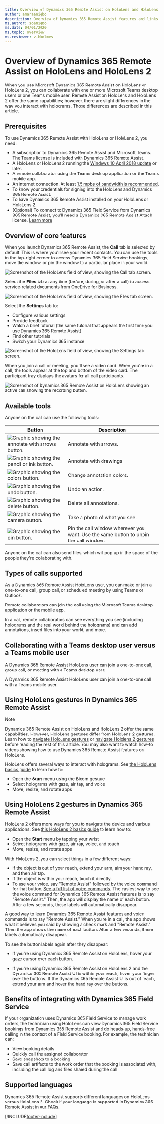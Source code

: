 ```yaml
---
title: Overview of Dynamics 365 Remote Assist on HoloLens and HoloLens 2
author: amaraanigbo
description: Overview of Dynamics 365 Remote Assist features and links to HoloLens and HoloLens 2 gestures 
ms.author: soanigbo
ms.date: 04/01/2020
ms.topic: overview
ms.reviewer: v-bholmes
---
```


# Overview of Dynamics 365 Remote Assist on HoloLens and HoloLens 2

When you use Microsoft Dynamics 365 Remote Assist on HoloLens or HoloLens 2, you can collaborate with one or more Microsoft Teams desktop users or one Teams mobile user. Remote Assist on HoloLens and HoloLens 2 offer the same capabilities; however, there are slight differences in the way you interact with holograms. Those differences are described in this article.

## Prerequisites

To use Dynamics 365 Remote Assist with HoloLens or HoloLens 2, you need:

- A subscription to Dynamics 365 Remote Assist and Microsoft Teams. The Teams license is included with Dynamics 365 Remote Assist. 
- A HoloLens or HoloLens 2 running the [Windows 10 April 2018 update](requirements.md) or later.
- A remote collaborator using the Teams desktop application or the Teams mobile app.  
- An internet connection. At least [1.5 mpbs of bandwidth is recommended](/microsoftteams/upgrade-prepare-environment-prepare-network#bandwidth-planning).
- To know your credentials for signing into the HoloLens and Dynamics 365 Remote Assist.
- To have Dynamics 365 Remote Assist installed on your HoloLens or HoloLens 2.
- (Optional) To connect to Dynamics 365 Field Service from Dynamics 365 Remote Assist, you'll need a Dynamics 365 Remote Assist Attach license. [Learn more](buy-remote-assist.md)

## Overview of core features

When you launch Dynamics 365 Remote Assist, the **Call** tab is selected by default. This is where you'll see your recent contacts. You can use the tools in the top-right corner to access Dynamics 365 Field Service bookings, move the window, or pin the window to a particular place in your world.  

![Screenshot of the HoloLens field of view, showing the Call tab screen.](media/02.00-contacts.png)

Select the **Files** tab at any time (before, during, or after a call) to access service-related documents from OneDrive for Business.

![Screenshot of the HoloLens field of view, showing the Files tab screen.](media/06.00-files.png "Files")

Select the **Settings** tab to:

- Configure various settings
- Provide feedback
- Watch a brief tutorial (the same tutorial that appears the first time you use Dynamics 365 Remote Assist)
- Find other tutorials 
- Switch your Dynamics 365 instance

![Screenshot of the HoloLens field of view, showing the Settings tab screen.](media/08.00-settings.png "Settings")

When you join a call or meeting, you'll see a video card. When you're in a call, the tools appear at the top and bottom of the video card. The participant tray displays the avatars for all call participants.  

![Screenshot of Dynamics 365 Remote Assist on HoloLens showing an active call showing the recording button.](media/03.00-call.png)

## Available tools

Anyone on the call can use the following tools:

|Button|Description|
|------|-----------------------------------------------------------------------------------|
|![Graphic showing the annotate with arrows button.](media/RAHL_Arrow.png "Arrow")|Annotate with arrows.|
|![Graphic showing the pencil or ink button.](media/RAHL_Ink.png "Ink")|Annotate with drawings.|
|![Graphic showing the colors button.](media/RAHL_Color.png "Colors")|Change annotation colors.|
|![Graphic showing the undo button.](media/RAHL_Undo.png "Undo")|Undo an action.|
|![Graphic showing the delete button.](media/RAHL_Trash.png "Delete")|Delete all annotations.|
|![Graphic showing the camera button.](media/RAHL_Camera.png "Camera")|Take a photo of what you see.|
|![Graphic showing the pin button.](media/RAHL_Pin.png "Pin")|Pin the call window wherever you want. Use the same button to unpin the call window.|

Anyone on the call can also send files, which will pop up in the space of the people they're collaborating with.  

## Types of calls supported

As a Dynamics 365 Remote Assist HoloLens user, you can make or join a one-to-one call, group call, or scheduled meeting by using Teams or Outlook.

Remote collaborators can join the call using the Microsoft Teams desktop application or the mobile app.  

In a call, remote collaborators can see everything you see (including holograms and the real world behind the holograms) and can add annotations, insert files into your world, and more.

## Collaborating with a Teams desktop user versus a Teams mobile user

A Dynamics 365 Remote Assist HoloLens user can join a one-to-one call, group call, or meeting with a Teams desktop user.

A Dynamics 365 Remote Assist HoloLens user can join a one-to-one call with a Teams mobile user.

## Using HoloLens gestures in Dynamics 365 Remote Assist

> [!Note]
> Dynamics 365 Remote Assist on HoloLens and HoloLens 2 offer the same capabilities. However, HoloLens gestures differ from HoloLens 2 gestures. Learn how to [navigate HoloLens gestures](/hololens/hololens1-basic-usage) or [navigate Hololens 2 gestures](/hololens/hololens2-basic-usage) before reading the rest of this article. You may also want to watch how-to videos showing how to use Dynamics 365 Remote Assist features on HoloLens.

HoloLens offers several ways to interact with holograms. See [the HoloLens basics guide](/hololens/hololens1-basic-usage) to learn how to:

- Open the **Start** menu using the Bloom gesture
- Select holograms with gaze, air tap, and voice
- Move, resize, and rotate apps

## Using HoloLens 2 gestures in Dynamics 365 Remote Assist

HoloLens 2 offers more ways for you to navigate the device and various applications. See [this HoloLens 2 basics guide](/hololens/hololens2-basic-usage) to learn how to:

- Open the **Start** menu by tapping your wrist
- Select holograms with gaze, air tap, voice, and touch
- Move, resize, and rotate apps

With HoloLens 2, you can select things in a few different ways:

- If the object is out of your reach, extend your arm, aim your hand ray, and then air tap.
- If the object is within your reach, touch it directly.
- To use your voice, say "Remote Assist" followed by the voice command for that button. [See a full list of voice commands](voice-commands-hololens.md). The easiest way to see the voice command for Dynamics 365 Remote Assist features is to say "Remote Assist." Then, the app will display the name of each button. After a few seconds, these labels will automatically disappear.


A good way to learn Dynamics 365 Remote Assist features and voice commands is to say "Remote Assist." When you're in a call, the app shows what it believes you said by showing a check mark and "Remote Assist." Then the app shows the name of each button. After a few seconds, these labels automatically disappear.

To see the button labels again after they disappear:

- If you're using Dynamics 365 Remote Assist on HoloLens, hover your gaze cursor over each button.

- If you're using Dynamics 365 Remote Assist on HoloLens 2 and the Dynamics 365 Remote Assist UI is within your reach, hover your finger over the buttons. If the Dynamics 365 Remote Assist UI is out of reach, extend your arm and hover the hand ray over the buttons.

## Benefits of integrating with Dynamics 365 Field Service

If your organization uses Dynamics 365 Field Service to manage work orders, the technician using HoloLens can view Dynamics 365 Field Service bookings from Dynamics 365 Remote Assist and do heads-up, hands-free calling in the context of a Field Service booking. For example, the technician can:

- View booking details
- Quickly call the assigned collaborator  
- Save snapshots to a booking
- Save call artifacts to the work order that the booking is associated with, including the call log and files shared during the call

## Supported languages

Dynamics 365 Remote Assist supports different languages on HoloLens versus HoloLens 2. Check if your language is supported in Dynamics 365 Remote Assist in [our FAQs](faq-hololens.md).

[!INCLUDE[footer-include](../includes/footer-banner.md)]
